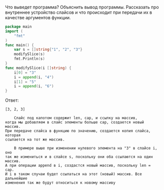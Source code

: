 Что выведет программа? Объяснить вывод программы. Рассказать про внутреннее устройство слайсов и что происходит при передачи их в качестве аргументов функции.

```go
package main
import (
	"fmt"
)
func main() {
	var s = []string{"1", "2", "3"}
	modifySlice(s)
	fmt.Println(s)
}
func modifySlice(i []string) {
	i[0] = "3"
	i = append(i, "4")
	i[1] = "5"
	i = append(i, "6")
}
```

Ответ:
```
[3, 2, 3]

    Слайс под капотом содержит len, cap, и ссылку на массив,
когда мы добавляем в слайс элементы больше cap, создается новый массив.
При передаче слайса в функцию по значению, создается копия слайса, которая
ссылается на тот же массив.

    В примере выше при изменении нулевого элемента на "3" в слайсе i, оно
так же измениться и в слайсе s, поскольку они оба ссылаются на один массив.
А при операции append в i, создастся новый массив, поскольку len = cap.
И i в таком случаи будет ссылаться на этот (новый) массив. Все дальнейшие
изменения так же будут относиться к новому массиву
```